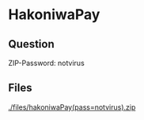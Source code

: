 # HakoniwaPay

## Question
ZIP-Password: notvirus

## Files
[./files/hakoniwaPay(pass=notvirus).zip](./files/hakoniwaPay(pass=notvirus).zip)